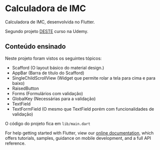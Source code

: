 # Calculadora de IMC

Calculadora de IMC, desenvolvida no Flutter.

Segundo projeto [DESTE](https://www.udemy.com/curso-completo-flutter-app-android-ios/) curso na Udemy.

## Conteúdo ensinado

Neste projeto foram vistos os seguintes tópicos:

- Scafford (O layout básico do material design.)
- AppBar (Barra de título do Scafford)
- SingleChildScrollView (Widget que permite rolar a tela para cima e para baixo)
- RaisedButton
- Forms (Formulários com validação)
- GlobalKey (Necessárias para a validação)
- TextField
- TextFormField (O mesmo que TextField porém com funcionalidades de validação)

O código do projeto fica em `lib/main.dart`

For help getting started with Flutter, view our 
[online documentation](https://flutter.dev/docs), which offers tutorials, 
samples, guidance on mobile development, and a full API reference.
